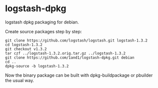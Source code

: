 logstash-dpkg
=============

logstash dpkg packaging for debian.

Create source packages step by step:

```
git clone https://github.com/logstash/logstash.git logstash-1.3.2
cd logstash-1.3.2
git checkout v1.3.2
tar czf ../logstash-1.3.2.orig.tar.gz ../logstash-1.3.2
git clone https://github.com/1and1/logstash-dpkg.git debian
cd ..
dpkg-source -b logstash-1.3.2
```

Now the binary package can be built with dpkg-buildpackage or pbuilder the usual way.
